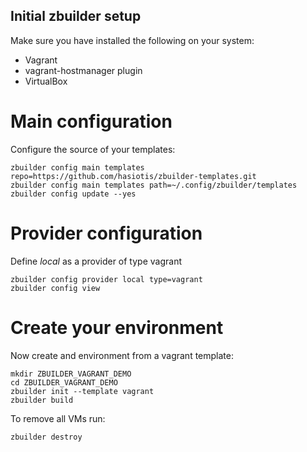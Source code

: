 ## Initial zbuilder setup

Make sure you have installed the following on your system:

* Vagrant
* vagrant-hostmanager plugin
* VirtualBox

# Main configuration

Configure the source of your templates:
```
zbuilder config main templates repo=https://github.com/hasiotis/zbuilder-templates.git
zbuilder config main templates path=~/.config/zbuilder/templates
zbuilder config update --yes
```

# Provider configuration

Define *local* as a provider of type vagrant
```
zbuilder config provider local type=vagrant
zbuilder config view
```

# Create your environment

Now create and environment from a vagrant template:
```
mkdir ZBUILDER_VAGRANT_DEMO
cd ZBUILDER_VAGRANT_DEMO
zbuilder init --template vagrant
zbuilder build
```

To remove all VMs run:
```
zbuilder destroy
```
